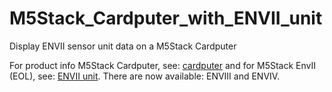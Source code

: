 # M5Stack_Cardputer_with_ENVII_unit
 Display ENVII sensor unit data on a M5Stack Cardputer

 For product info M5Stack Cardputer, see: [cardputer](https://shop.m5stack.com/products/m5stack-cardputer-kit-w-m5stamps3)
 and for M5Stack EnvII (EOL), see: [ENVII unit](https://shop.m5stack.com/products/env-ii-unit?variant=32128295698522).
 There are now available: ENVIII and ENVIV.
 

